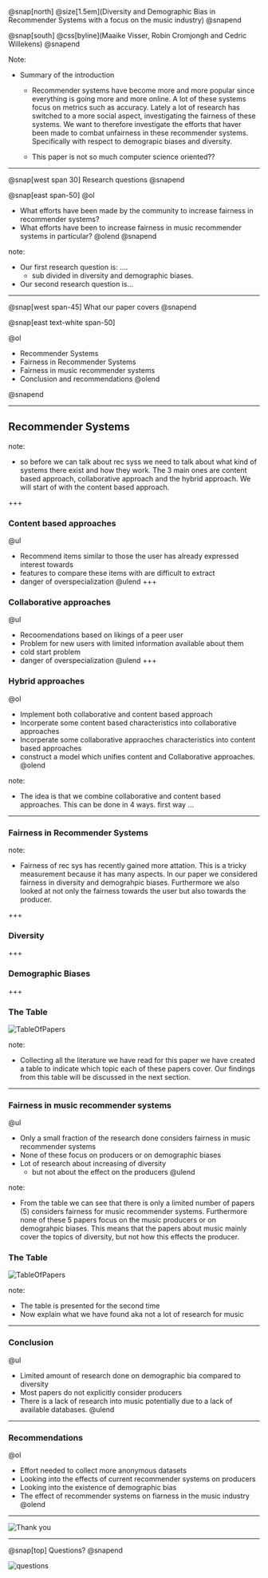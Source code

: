 @snap[north]
@size[1.5em](Diversity and Demographic Bias in Recommender Systems with a focus on the  music industry)
@snapend

@snap[south]
@css[byline](Maaike Visser, Robin Cromjongh and Cedric Willekens)
@snapend

Note:
  - Summary of the introduction
    - Recommender systems have become more and more popular since everything is going more and more online. A lot of these systems focus on metrics such as accuracy. Lately a lot of research has switched to a more social aspect, investigating the fairness of these systems. We want to therefore investigate the efforts that haver been made to combat unfairness in these recommender systems. Specifically with respect to demograpic biases and diversity. 

    - This paper is not so much computer science oriented??

---

@snap[west span 30]
Research questions
@snapend

@snap[east span-50]
@ol
  - What efforts have been made by the community to increase fairness in recommender systems?
  - What efforts have been to increase fairness in music recommender systems in particular?
@olend
@snapend

note: 
  - Our first research question is: .... 
    - sub divided in diversity and demographic biases. 
  - Our second research question is...  

---

@snap[west span-45]
What our paper covers
@snapend

@snap[east text-white span-50]

@ol
  - Recommender Systems
  - Fairness in Recommender Systems
  - Fairness in music recommender systems
  - Conclusion and recommendations
@olend

@snapend


---

## Recommender Systems

note: 
  - so before we can talk about rec syss we need to talk about what kind of systems there exist and how they work. The 3 main ones are content based approach, collaborative approach and the hybrid approach. We will start of with the content based approach. 

+++ 

### Content based approaches

@ul
  - Recommend items similar to those the user has already expressed interest towards
  - features to compare these items with are difficult to extract
  - danger of overspecialization
@ulend
+++ 

### Collaborative approaches

@ul
  - Recoomendations based on likings of a peer user
  - Problem for new users with limited information available about them
  - cold start problem
  - danger of overspecialization
@ulend
+++ 

### Hybrid approaches

@ol
  - Implement both collaborative and content based approach
  - Incorperate some content based characteristics into collaborative approaches
  - Incorperate some collaborative appraoches characteristics into content based approaches
  - construct a model which unifies content and Collaborative approaches.
@olend

note: 
  - The idea is that we combine collaborative and content based approaches. This can be done in 4 ways. first way ... 

---

### Fairness in Recommender Systems

note: 
  - Fairness of rec sys has recently gained more attation. This is a tricky measurement because it has many aspects. In our paper we considered fairness in diversity and demograhpic biases. Furthermore we also looked at not only the fairness towards the user but also towards the producer. 

+++ 

### Diversity



+++ 

### Demographic Biases

+++

### The Table

![TableOfPapers](table.PNG)

note: 
  - Collecting all the literature we have read for this paper we have created a table to indicate which topic each of these papers cover. Our findings from this table will be discussed in the next section. 

--- 
### Fairness in music recommender systems
<!-- @size[0.5em](Fairness in music recommender systems) -->

@ul
  - Only a small fraction of the research done considers fairness in music recommender systems
  - None of these focus on producers or on demographic biases
  - Lot of research about increasing of diversity
    - but not about the effect on the producers
@ulend


note: 
  - From the table we can see that there is only a limited number of papers (5) considers fairness for music recommender systems. Furthermore none of these 5 papers focus on the music producers or on demograhpic biases. This means that the papers about music mainly cover the topics of diversity, but not how this effects the producer. 


### The Table

![TableOfPapers](table.PNG)

note: 
  - The table is presented for the second time
  - Now explain what we have found aka not a lot of research for music

--- 

### Conclusion

@ul
  - Limited amount of research done on demographic bia compared to diversity
  - Most papers do not explicitly consider producers
  - There is a lack of research into music potentially due to a lack of available databases. 
@ulend

--- 

### Recommendations

@ol
  - Effort needed to collect more anonymous datasets
  - Looking into the effects of current recommender systems on producers
  - Looking into the existence of demographic bias
  - The effect of recommender systems on fiarness in the music industry
@olend

---

![Thank you](./template/img/thanks.jpg)

---

@snap[top]
Questions?
@snapend

![questions](./template/img/questions-3.png)